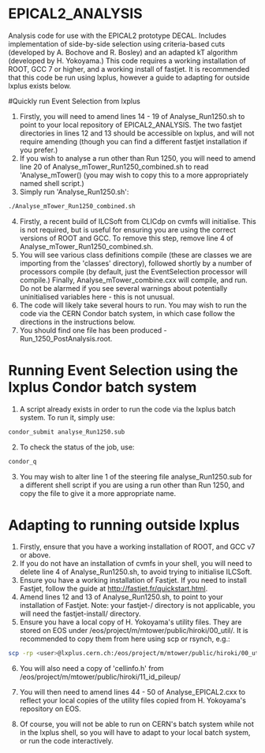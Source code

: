 # EPICAL2_ANALYSIS
Analysis code for use with the EPICAL2 prototype DECAL. Includes implementation of side-by-side selection using criteria-based cuts (developed by A. Bochove and R. Bosley) and an adapted kT algorithm (developed by H. Yokoyama.)
This code requires a working installation of ROOT, GCC 7 or higher, and a working install of fastjet. It is recommended that this code be run using lxplus, however a guide to adapting for outside lxplus exists below.

#Quickly run Event Selection from lxplus
1. Firstly, you will need to amend lines 14 - 19 of Analyse_Run1250.sh to point to your local repository of EPICAL2_ANALYSIS. The two fastjet directories in lines 12 and 13 should be accessible on lxplus, and will not require amending (though you can find a different fastjet installation if you prefer.)
2. If you wish to analyse a run other than Run 1250, you will need to amend line 20 of Analyse_mTower_Run1250_combined.sh to read 'Analyse_mTower(<YourRunNumberHere>) (you may wish to copy this to a more appropriately named shell script.)
3. Simply run 'Analyse_Run1250.sh':

```bash
./Analyse_mTower_Run1250_combined.sh
```

4. Firstly, a recent build of ILCSoft from CLICdp on cvmfs will initialise. This is not required, but is useful for ensuring you are using the correct versions of ROOT and GCC. To remove this step, remove line 4 of Analyse_mTower_Run1250_combined.sh.
5. You will see various class definitions compile (these are classes we are importing from the 'classes' directory), followed shortly by a number of processors compile (by default, just the EventSelection processor will compile.) Finally, Analyse_mTower_combine.cxx will compile, and run. Do not be alarmed if you see several warnings about potentially uninitialised variables here - this is not unusual.
6. The code will likely take several hours to run. You may wish to run the code via the CERN Condor batch system, in which case follow the directions in the instructions below.
7. You should find one file has been produced - Run_1250_PostAnalysis.root.

# Running Event Selection using the lxplus Condor batch system
1. A script already exists in order to run the code via the lxplus batch system. To run it, simply use:

```bash
condor_submit analyse_Run1250.sub
```

2. To check the status of the job, use:

```bash
condor_q
```

3. You may wish to alter line 1 of the steering file analyse_Run1250.sub for a different shell script if you are using a run other than Run 1250, and copy the file to give it a more appropriate name.

# Adapting to running outside lxplus
1. Firstly, ensure that you have a working installation of ROOT, and GCC v7 or above.
2. If you do not have an installation of cvmfs in your shell, you will need to delete line 4 of Analyse_Run1250.sh, to avoid trying to initialise ILCSoft.
3. Ensure you have a working installation of Fastjet. If you need to install Fastjet, follow the guide at http://fastjet.fr/quickstart.html.
4. Amend lines 12 and 13 of Analyse_Run1250.sh, to point to your installation of Fastjet. Note: your fastjet-<VersionNumber>/ directory is not applicable, you will need the fastjet-install/ directory.
5. Ensure you have a local copy of H. Yokoyama's utility files. They are stored on EOS under /eos/project/m/mtower/public/hiroki/00_util/. It is recommended to copy them from here using scp or rsynch, e.g.:

```bash
scp -rp <user>@lxplus.cern.ch:/eos/project/m/mtower/public/hiroki/00_util <PathToCopyDirectory>
```

6. You will also need a copy of 'cellinfo.h' from /eos/project/m/mtower/public/hiroki/11_id_pileup/

7. You will then need to amend lines 44 - 50 of Analyse_EPICAL2.cxx to reflect your local copies of the utility files copied from H. Yokoyama's repository on EOS.
8. Of course, you will not be able to run on CERN's batch system while not in the lxplus shell, so you will have to adapt to your local batch system, or run the code interactively.
